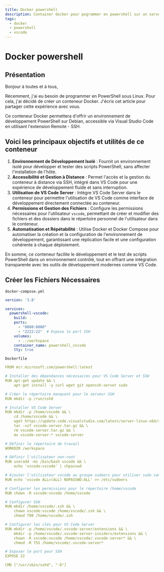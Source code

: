 ```yaml
---
title: Docker powershell
description: Container docker pour pogrammer en powershell sur un serveur vscode en ssh gavec l'extension Remote - SSH
tags:
  - docker
  - powershell
  - vscode
---
```


# Docker powershell

## Présentation

Bonjour à toutes et à tous,

Récemment, j'ai eu besoin de programmer en PowerShell sous Linux. Pour cela, j'ai décidé de créer un conteneur Docker. J'écris cet article pour partager cette expérience avec vous.

Ce conteneur Docker permettera d'offrir un environnement de développement PowerShell sur Debian, accessible via Visual Studio Code en utilisant l'extension Remote - SSH.

## Voici les principaux objectifs et utilités de ce conteneur

1. **Environnement de Développement Isolé** : Fournit un environnement isolé pour développer et tester des scripts PowerShell, sans affecter l'installation de l'hôte.
2. **Accessibilité et Gestion à Distance** : Permet l'accès et la gestion du conteneur à distance via SSH, intégré dans VS Code pour une expérience de développement fluide et sans interruption.
3. **Utilisation de VS Code Server** : Intègre VS Code Server dans le conteneur pour permettre l'utilisation de VS Code comme interface de développement directement connectée au conteneur.
4. **Permissions et Gestion des Fichiers** : Configure les permissions nécessaires pour l'utilisateur `vscode`, permettant de créer et modifier des fichiers et des dossiers dans le répertoire personnel de l'utilisateur dans le conteneur.
5. **Automatisation et Répétabilité** : Utilise Docker et Docker Compose pour automatiser la création et la configuration de l'environnement de développement, garantissant une réplication facile et une configuration cohérente à chaque déploiement.

En somme, ce conteneur facilite le développement et le test de scripts PowerShell dans un environnement contrôlé, tout en offrant une intégration transparente avec les outils de développement modernes comme VS Code.

## Créer les Fichiers Nécessaires

`docker-compose.yml`

```yml
version: '3.8'

services:
  powershell-vscode:
    build: .
    ports:
      - "8080:8080"
      - "2222:22"  # Expose le port SSH
    volumes:
      - .:/workspace
    container_name: powershell_vscode
    tty: true
```

`Dockerfile`
```yml
FROM mcr.microsoft.com/powershell:latest

# Installer des dépendances nécessaires pour VS Code Server et SSH
RUN apt-get update && \
    apt-get install -y curl wget git openssh-server sudo

# Créer le répertoire manquant pour le serveur SSH
RUN mkdir -p /run/sshd

# Installer VS Code Server
RUN mkdir -p /home/vscode && \
    cd /home/vscode && \
    wget https://update.code.visualstudio.com/latest/server-linux-x64/stable -O vscode-server.tar.gz && \
    tar -xzf vscode-server.tar.gz && \
    rm vscode-server.tar.gz && \
    mv vscode-server-* vscode-server

# Définir le répertoire de travail
WORKDIR /workspace

# Définir l'utilisateur non-root
RUN useradd -ms /bin/bash vscode && \
    echo 'vscode:vscode' | chpasswd

# Ajouter l'utilisateur vscode au groupe sudoers pour utiliser sudo sans mot de passe
RUN echo 'vscode ALL=(ALL) NOPASSWD:ALL' >> /etc/sudoers

# Configurer les permissions pour le répertoire /home/vscode
RUN chown -R vscode:vscode /home/vscode

# Configurer SSH
RUN mkdir /home/vscode/.ssh && \
    chown vscode:vscode /home/vscode/.ssh && \
    chmod 700 /home/vscode/.ssh

# Configurer les clés pour VS Code Server
RUN mkdir -p /home/vscode/.vscode-server/extensions && \
    mkdir -p /home/vscode/.vscode-server-insiders/extensions && \
    chown -R vscode:vscode /home/vscode/.vscode-server* && \
    chmod -R 755 /home/vscode/.vscode-server*

# Exposer le port pour SSH
EXPOSE 22

CMD ["/usr/sbin/sshd", "-D"]
```


